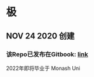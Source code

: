 # 极

## NOV 24 2020 创建

### 该Repo已发布在Gitbook: [link](https://heygum97.gitbook.io/cj-android/)



2022年即将毕业于 Monash Uni

